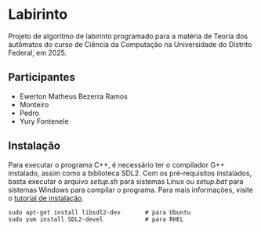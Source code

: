 # Labirinto

Projeto de algoritmo de labirinto programado para a matéria de Teoria dos autômatos do curso de Ciência da Computação na Universidade do Distrito Federal, em 2025.

## Participantes

- Ewerton Matheus Bezerra Ramos
- Monteiro
- Pedro
- Yury Fontenele

## Instalação

Para executar o programa C++, é necessário ter o compilador G++ instalado, assim como a biblioteca SDL2. Com os pré-requisitos instalados, basta executar o arquivo *setup.sh* para sistemas Linux ou *setup.bat* para sistemas Windows para compilar o programa. Para mais informações, visite o [tutorial de instalação](https://lazyfoo.net/tutorials/SDL/01_hello_SDL/index.php).

```
sudo apt-get install libsdl2-dev       # para Ubuntu
sudo yum install SDL2-devel            # para RHEL
```
